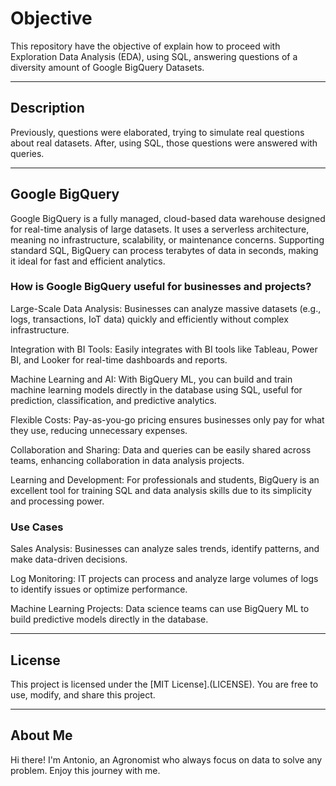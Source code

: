 # Objective
This repository have the objective of explain how to proceed with Exploration Data Analysis (EDA), using SQL, answering questions
of a diversity amount of Google BigQuery Datasets.

---

## Description
Previously, questions were elaborated, trying to simulate real questions about real datasets.
After, using SQL, those questions were answered with queries.

---

## Google BigQuery
Google BigQuery is a fully managed, cloud-based data warehouse designed for real-time analysis of large datasets. It uses a serverless architecture, meaning no infrastructure, scalability, or maintenance concerns. Supporting standard SQL, BigQuery can process terabytes of data in seconds, making it ideal for fast and efficient analytics.

### How is Google BigQuery useful for businesses and projects?
Large-Scale Data Analysis:
Businesses can analyze massive datasets (e.g., logs, transactions, IoT data) quickly and efficiently without complex infrastructure.

Integration with BI Tools:
Easily integrates with BI tools like Tableau, Power BI, and Looker for real-time dashboards and reports.

Machine Learning and AI:
With BigQuery ML, you can build and train machine learning models directly in the database using SQL, useful for prediction, classification, and predictive analytics.

Flexible Costs:
Pay-as-you-go pricing ensures businesses only pay for what they use, reducing unnecessary expenses.

Collaboration and Sharing:
Data and queries can be easily shared across teams, enhancing collaboration in data analysis projects.

Learning and Development:
For professionals and students, BigQuery is an excellent tool for training SQL and data analysis skills due to its simplicity and processing power.

### Use Cases
Sales Analysis: Businesses can analyze sales trends, identify patterns, and make data-driven decisions.

Log Monitoring: IT projects can process and analyze large volumes of logs to identify issues or optimize performance.

Machine Learning Projects: Data science teams can use BigQuery ML to build predictive models directly in the database.

---

## License
This project is licensed under the [MIT License].(LICENSE). You are free to use, modify, and share this project.

---

## About Me
Hi there! I'm Antonio, an Agronomist who always focus on data to solve any problem. Enjoy this journey with me.
